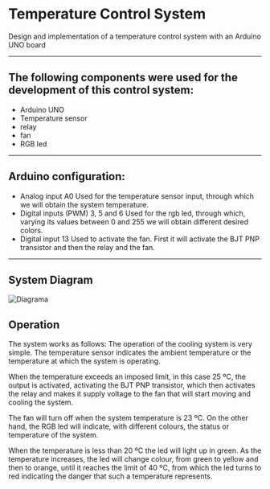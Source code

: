 # Temperature Control System
Design and implementation of a temperature control system with an Arduino UNO board

* * *
## The following components were used for the development of this control system:
* Arduino UNO
* Temperature sensor
* relay
* fan
* RGB led
***
## Arduino configuration:
* Analog input A0
  Used for the temperature sensor input, through which we will obtain the system temperature.
* Digital inputs (PWM) 3, 5 and 6 
  Used for the rgb led, through which, varying its values between 0 and 255 we will obtain different desired colors.
* Digital input 13 
  Used to activate the fan. First it will activate the BJT PNP transistor and then the relay and the fan.
***
## System Diagram
![Diagrama](https://iamdavidcasero.files.wordpress.com/2020/06/untitled-sketch_bb.jpg?w=2048)
## Operation
The system works as follows:
The operation of the cooling system is very simple. The temperature sensor indicates the ambient temperature or the temperature at which the system is operating.

When the temperature exceeds an imposed limit, in this case 25 ºC, the output is activated, activating the BJT PNP transistor, which then activates the relay and makes it supply voltage to the fan that will start moving and cooling the system.

The fan will turn off when the system temperature is 23 ºC. On the other hand, the RGB led will indicate, with different colours, the status or temperature of the system.

When the temperature is less than 20 ºC the led will light up in green. As the temperature increases, the led will change colour, from green to yellow and then to orange, until it reaches the limit of 40 ºC, from which the led turns to red indicating the danger that such a temperature represents.
